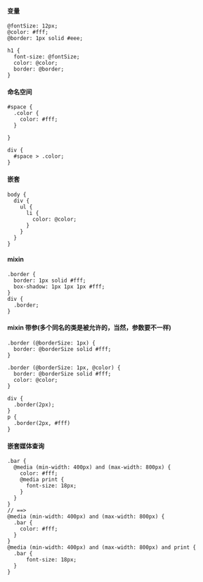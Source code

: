 #### 变量
```less
@fontSize: 12px;
@color: #fff;
@border: 1px solid #eee;

h1 {
  font-size: @fontSize;
  color: @color;
  border: @border;
}
```


#### 命名空间
```less
#space {
  .color {
    color: #fff;
  }
  
}

div {
  #space > .color;
}
```


#### 嵌套
```less
body {
  div {
    ul {
      li {
        color: @color;
      }
    }
  }
}
```


#### mixin
```less
.border {
  border: 1px solid #fff;
  box-shadow: 1px 1px 1px #fff;
}
div {
  .border;
}
```


#### mixin 带参(多个同名的类是被允许的，当然，参数要不一样)
```less
.border (@borderSize: 1px) {
  border: @borderSize solid #fff;
}

.border (@borderSize: 1px, @color) {
  border: @borderSize solid #fff;
  color: @color;
}

div {
  .border(2px);
}
p {
  .border(2px, #fff)
}
```


#### 嵌套媒体查询
```less
.bar {
  @media (min-width: 400px) and (max-width: 800px) {
    color: #fff;
    @media print {
      font-size: 18px;
    }
  }
}
// ==> 
@media (min-width: 400px) and (max-width: 800px) {
  .bar {
    color: #fff;
  }
}
@media (min-width: 400px) and (max-width: 800px) and print {
  .bar {
      font-size: 18px;
  }
}
    
```


